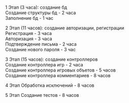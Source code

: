 1 Этап (3 часа): создание бд  
Создание структуры бд - 2 часа  
Заполнение бд - 1 час  

2 Этап (11 часов): создание авторизации, регистрации  
Регистрация - 3 часа  
Авторизация - 3 часа  
Подтверждение письма - 2 часа  
Создание нового пароля - 3 час  

3 Этап (15 часов): создание контроллеров  
Создание контроллера игр - 2 часа  
Создание контроллера игровых объетов - 5 часов  
Создание контроллера комментариев - 8 часов  

4 Этап Обработка исключений - 8 часов  

5 Этап Создание тестов - 8 часов  

